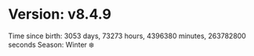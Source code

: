 # Version: v8.4.9
Time since birth: 3053 days, 73273 hours, 4396380 minutes, 263782800 seconds
Season: Winter ❄️
